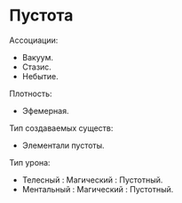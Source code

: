 # Пустота

Ассоциации:
- Вакуум.
- Стазис.
- Небытие.

Плотность:
- Эфемерная.

Тип создаваемых существ:
- Элементали пустоты.

Тип урона:
- Телесный : Магический : Пустотный.
- Ментальный : Магический : Пустотный.